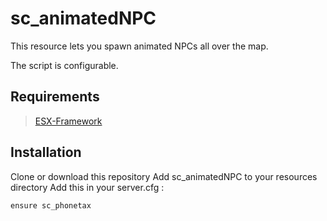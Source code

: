 # sc_animatedNPC

This resource lets you spawn animated NPCs all over the map.

The script is configurable.

## Requirements

> [ESX-Framework](https://github.com/esx-framework/esx-legacy)

## Installation

Clone or download this repository
Add sc_animatedNPC to your resources directory
Add this in your server.cfg :
```
ensure sc_phonetax
```
